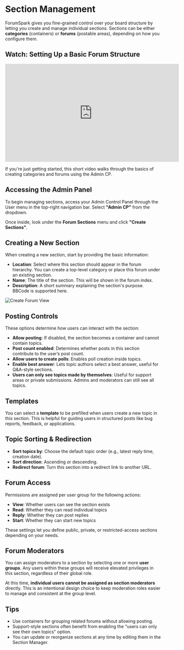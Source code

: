# Section Management

ForumSpark gives you fine-grained control over your board structure by letting you create and manage individual sections. Sections can be either **categories** (containers) or **forums** (postable areas), depending on how you configure them.

## Watch: Setting Up a Basic Forum Structure

<iframe width="560" height="315" src="https://www.youtube.com/embed/mZKQpxHsypk?si=-rnb-xVBhIm21w8b" title="YouTube video player" frameborder="0" allow="accelerometer; autoplay; clipboard-write; encrypted-media; gyroscope; picture-in-picture; web-share" referrerpolicy="strict-origin-when-cross-origin" allowfullscreen></iframe>

If you're just getting started, this short video walks through the basics of creating categories and forums using the Admin CP.

## Accessing the Admin Panel

To begin managing sections, access your Admin Control Panel through the User menu in the top-right navigation bar. Select **"Admin CP"** from the dropdown.

Once inside, look under the **Forum Sections** menu and click **"Create Sections"**.

## Creating a New Section

When creating a new section, start by providing the basic information:

- **Location**: Select where this section should appear in the forum hierarchy. You can create a top-level category or place this forum under an existing section.
- **Name**: The title of the section. This will be shown in the forum index.
- **Description**: A short summary explaining the section's purpose. BBCode is supported here.

![Create Forum View](/screenshots/admin/create-forum.png)

## Posting Controls

These options determine how users can interact with the section:

- **Allow posting**: If disabled, the section becomes a container and cannot contain topics.
- **Post count enabled**: Determines whether posts in this section contribute to the user’s post count.
- **Allow users to create polls**: Enables poll creation inside topics.
- **Enable best answer**: Lets topic authors select a best answer, useful for Q&A-style sections.
- **Users can only see topics made by themselves**: Useful for support areas or private submissions. Admins and moderators can still see all topics.

## Templates

You can select a **template** to be prefilled when users create a new topic in this section. This is helpful for guiding users in structured posts like bug reports, feedback, or applications.

## Topic Sorting & Redirection

- **Sort topics by**: Choose the default topic order (e.g., latest reply time, creation date).
- **Sort direction**: Ascending or descending.
- **Redirect forum**: Turn this section into a redirect link to another URL.

## Forum Access

Permissions are assigned per user group for the following actions:

- **View**: Whether users can see the section exists
- **Read**: Whether they can read individual topics
- **Reply**: Whether they can post replies
- **Start**: Whether they can start new topics

These settings let you define public, private, or restricted-access sections depending on your needs.

## Forum Moderators

You can assign moderators to a section by selecting one or more **user groups**. Any users within these groups will receive elevated privileges in this section, regardless of their global role.

At this time, **individual users cannot be assigned as section moderators** directly. This is an intentional design choice to keep moderation roles easier to manage and consistent at the group level.

## Tips

- Use containers for grouping related forums without allowing posting.
- Support-style sections often benefit from enabling the "users can only see their own topics" option.
- You can update or reorganize sections at any time by editing them in the Section Manager.
